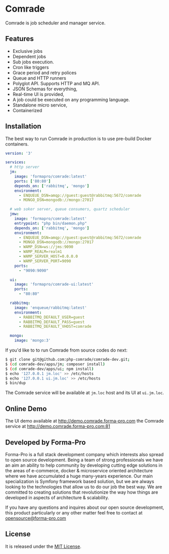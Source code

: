 # Comrade

Comrade is job scheduler and manager service.

## Features

* Exclusive jobs
* Dependent jobs
* Sub jobs execution.
* Cron like triggers
* Grace period and retry polices
* Queue and HTTP runners
* Polyglot API. Supports HTTP and MQ API.
* JSON Schemas for everything,
* Real-time UI is provided, 
* A job could be executed on any programming language. 
* Standalone micro service,
* Containerized

## Installation

The best way to run Comrade in production is to use pre-build Docker containers. 

```yaml
version: '3'

services:
  # http server
  jm:
    image: 'formapro/comrade:latest'
    ports: ['80:80']
    depends_on: ['rabbitmq', 'mongo']
    environment:
      - ENQUEUE_DSN=amqp://guest:guest@rabbitmq:5672/comrade
      - MONGO_DSN=mongodb://mongo:27017

  # web soker server, queue consumers, quartz scheduler
  jmw:
    image: 'formapro/comrade:latest'
    entrypoint: "php bin/daemon.php"
    depends_on: ['rabbitmq', 'mongo']
    environment:
      - ENQUEUE_DSN=amqp://guest:guest@rabbitmq:5672/comrade
      - MONGO_DSN=mongodb://mongo:27017
      - WAMP_DSN=ws://jms:9090
      - WAMP_REALM=realm1
      - WAMP_SERVER_HOST=0.0.0.0
      - WAMP_SERVER_PORT=9090
    ports:
      - "9090:9090"

  ui:
    image: 'formapro/comrade-ui:latest'
    ports:
      - "80:80"

  rabbitmq:
    image: 'enqueue/rabbitmq:latest'
    environment:
      - RABBITMQ_DEFAULT_USER=guest
      - RABBITMQ_DEFAULT_PASS=guest
      - RABBITMQ_DEFAULT_VHOST=comrade

  mongo:
    image: 'mongo:3'
```

If you'd like to to run Comrade from source codes do next:

```bash
$ git clone git@github.com:php-comrade/comrade-dev.git;
$ (cd comrade-dev/apps/jm; composer install)
$ (cd comrade-dev/apps/ui; npm install)
$ echo '127.0.0.1 jm.loc' >> /etc/hosts
$ echo '127.0.0.1 ui.jm.loc' >> /etc/hosts
$ bin/dup
```

The Comrade service will be available at `jm.loc` host and its UI at `ui.jm.loc`.

## Online Demo

The UI demo available at http://demo.comrade.forma-pro.com the Comrade service at http://demo.comrade.forma-pro.com:81

## Developed by Forma-Pro

Forma-Pro is a full stack development company which interests also spread to open source development. 
Being a team of strong professionals we have an aim an ability to help community by developing cutting edge solutions in the areas of e-commerce, docker & microservice oriented architecture where we have accumulated a huge many-years experience. 
Our main specialization is Symfony framework based solution, but we are always looking to the technologies that allow us to do our job the best way. We are committed to creating solutions that revolutionize the way how things are developed in aspects of architecture & scalability.

If you have any questions and inquires about our open source development, this product particularly or any other matter feel free to contact at opensource@forma-pro.com

## License

It is released under the [MIT License](LICENSE).   